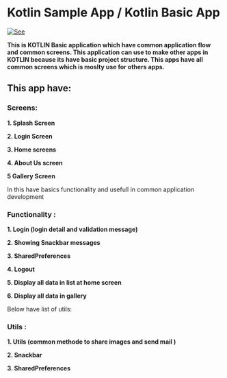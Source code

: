 # Kotlin Sample App / Kotlin Basic App


[![See](https://img.youtube.com/vi/q6j2kA_TI90/0.jpg)](https://www.youtube.com/watch?v=q6j2kA_TI90)

**This is KOTLIN Basic application which have common application flow and common screens. 
This application can use to make other apps in KOTLIN because its have basic project structure.
This apps have all common screens which is moslty use for others apps.**

## This app have:

### Screens: 

**1. Splash Screen**

**2. Login Screen**

**3. Home screens**

**4. About Us screen**

**5 Gallery Screen**

In this have basics functionality and usefull in common application development

### Functionality :

**1. Login (login detail and validation message)**

**2. Showing Snackbar messages**

**3. SharedPreferences**

**4. Logout**

**5. Display all data in list at home screen**

**6. Display all data in gallery**


Below have list of utils:

### Utils :

**1. Utils (common methode to share images and send mail )**

**2. Snackbar**

**3. SharedPreferences**


